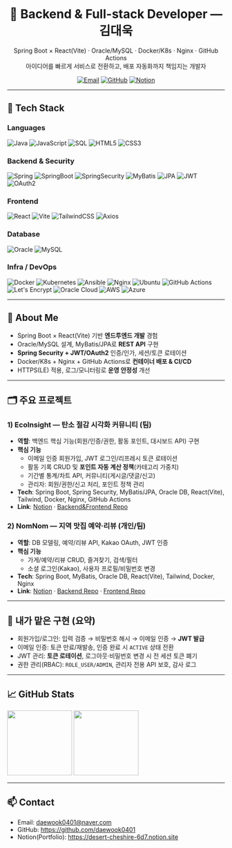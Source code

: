 <!-- 헤더 배너(원하면 이미지로 교체) -->
<h1 align="center">🌱 Backend & Full-stack Developer — 김대욱</h1>
<p align="center">
  Spring Boot × React(Vite) · Oracle/MySQL · Docker/K8s · Nginx · GitHub Actions  
  <br/>아이디어를 빠르게 서비스로 전환하고, 배포 자동화까지 책임지는 개발자
</p>

<p align="center">
  <a href="mailto:daewook0401@naver.com"><img alt="Email" src="https://img.shields.io/badge/Email-daewook0401@naver.com-3b82f6?style=for-the-badge&logo=gmail&logoColor=white"></a>
  <a href="https://github.com/daewook0401"><img alt="GitHub" src="https://img.shields.io/badge/GitHub-daewook0401-111827?style=for-the-badge&logo=github"></a>
  <a href="https://desert-cheshire-6d7.notion.site"><img alt="Notion" src="https://img.shields.io/badge/Portfolio(Notion)-000000?style=for-the-badge&logo=notion&logoColor=white"></a>
  <!-- 필요 시 LinkedIn/Blog 추가 -->
</p>

---

## 🔧 Tech Stack

### Languages
![Java](https://img.shields.io/badge/Java-ED8B00?logo=openjdk&logoColor=white)
![JavaScript](https://img.shields.io/badge/JavaScript-F7DF1E?logo=javascript&logoColor=111827)
![SQL](https://img.shields.io/badge/SQL-336791?logo=postgresql&logoColor=white)
![HTML5](https://img.shields.io/badge/HTML5-E34F26?logo=html5&logoColor=white)
![CSS3](https://img.shields.io/badge/CSS3-1572B6?logo=css3&logoColor=white)

### Backend & Security
![Spring](https://img.shields.io/badge/Spring-6DB33F?logo=spring&logoColor=white)
![SpringBoot](https://img.shields.io/badge/SpringBoot-6DB33F?logo=springboot&logoColor=white)
![SpringSecurity](https://img.shields.io/badge/Spring%20Security-3b8348?logo=springsecurity&logoColor=white)
![MyBatis](https://img.shields.io/badge/MyBatis-E91E63?logo=databricks&logoColor=white)
![JPA](https://img.shields.io/badge/JPA-59666C?logo=hibernate&logoColor=white)
![JWT](https://img.shields.io/badge/JWT-000000?logo=jsonwebtokens)
![OAuth2](https://img.shields.io/badge/OAuth2-1a73e8)

### Frontend
![React](https://img.shields.io/badge/React-61DAFB?logo=react&logoColor=111827)
![Vite](https://img.shields.io/badge/Vite-646CFF?logo=vite&logoColor=white)
![TailwindCSS](https://img.shields.io/badge/Tailwind-38BDF8?logo=tailwindcss&logoColor=white)
![Axios](https://img.shields.io/badge/Axios-5A29E4?logo=axios&logoColor=white)

### Database
![Oracle](https://img.shields.io/badge/Oracle-F80000?logo=oracle&logoColor=white)
![MySQL](https://img.shields.io/badge/MySQL-4479A1?logo=mysql&logoColor=white)

### Infra / DevOps
![Docker](https://img.shields.io/badge/Docker-2496ED?logo=docker&logoColor=white)
![Kubernetes](https://img.shields.io/badge/Kubernetes-326CE5?logo=kubernetes&logoColor=white)
![Ansible](https://img.shields.io/badge/Ansible-EE0000?logo=ansible&logoColor=white)
![Nginx](https://img.shields.io/badge/Nginx-009639?logo=nginx&logoColor=white)
![Ubuntu](https://img.shields.io/badge/Ubuntu-E95420?logo=ubuntu&logoColor=white)
![GitHub Actions](https://img.shields.io/badge/GitHub%20Actions-2088FF?logo=githubactions&logoColor=white)
![Let's Encrypt](https://img.shields.io/badge/Let's%20Encrypt-003A70?logo=letsencrypt&logoColor=white)
![Oracle Cloud](https://img.shields.io/badge/Oracle%20Cloud-F80000?logo=oracle&logoColor=white)
![AWS](https://img.shields.io/badge/AWS-232F3E?logo=amazonaws&logoColor=white)
![Azure](https://img.shields.io/badge/Azure-0078D4?logo=microsoftazure&logoColor=white)

---

## 📌 About Me
- Spring Boot × React(Vite) 기반 **엔드투엔드 개발** 경험
- Oracle/MySQL 설계, MyBatis/JPA로 **REST API** 구현
- **Spring Security + JWT/OAuth2** 인증/인가, 세션/토큰 로테이션
- Docker/K8s + Nginx + GitHub Actions로 **컨테이너 배포 & CI/CD**
- HTTPS(LE) 적용, 로그/모니터링로 **운영 안정성** 개선

---

## 🗂️ 주요 프로젝트

### 1) EcoInsight — 탄소 절감 시각화 커뮤니티 (팀)
- **역할**: 백엔드 핵심 기능(회원/인증/권한, 활동 포인트, 대시보드 API) 구현  
- **핵심 기능**
  - 이메일 인증 회원가입, JWT 로그인/리프레시 토큰 로테이션
  - 활동 기록 CRUD 및 **포인트 자동 계산 정책**(카테고리 가중치)
  - 기간별 통계/차트 API, 커뮤니티(게시글/댓글/신고)
  - 관리자: 회원/권한/신고 처리, 포인트 정책 관리
- **Tech**: Spring Boot, Spring Security, MyBatis/JPA, Oracle DB, React(Vite), Tailwind, Docker, Nginx, GitHub Actions  
- **Link**: [Notion](https://desert-cheshire-6d7.notion.site) · [Backend&Frontend Repo](https://github.com/daewook0401/EcoInsight)

### 2) NomNom — 지역 맛집 예약·리뷰 (개인/팀)
- **역할**: DB 모델링, 예약/리뷰 API, Kakao OAuth, JWT 인증
- **핵심 기능**
  - 가게/예약/리뷰 CRUD, 즐겨찾기, 검색/필터
  - 소셜 로그인(Kakao), 사용자 프로필/비밀번호 변경
- **Tech**: Spring Boot, MyBatis, Oracle DB, React(Vite), Tailwind, Docker, Nginx  
- **Link**: [Notion](https://desert-cheshire-6d7.notion.site/NomNom-239e0ceea64080e5a4bce6f88ac5f42d?pvs=74) · [Backend Repo](https://github.com/daewook0401/NomNom_front) · [Frontend Repo](https://github.com/daewook0401/NomNom_back)

---

## 🧩 내가 맡은 구현 (요약)
- 회원가입/로그인: 입력 검증 → 비밀번호 해시 → 이메일 인증 → **JWT 발급**
- 이메일 인증: 토큰 만료/재발송, 인증 완료 시 `ACTIVE` 상태 전환
- JWT 관리: **토큰 로테이션**, 로그아웃·비밀번호 변경 시 전 세션 토큰 폐기
- 권한 관리(RBAC): `ROLE_USER/ADMIN`, 관리자 전용 API 보호, 감사 로그

---

## 📈 GitHub Stats
<p>
  <img src="https://github-readme-stats.vercel.app/api?username=daewook0401&show_icons=true&theme=tokyonight" height="150" />
  <img src="https://github-readme-stats.vercel.app/api/top-langs/?username=daewook0401&layout=compact&theme=tokyonight" height="150" />
</p>

---

## 📫 Contact
- Email: <daewook0401@naver.com>  
- GitHub: https://github.com/daewook0401  
- Notion(Portfolio): https://desert-cheshire-6d7.notion.site

<!-- 필요 시 라이선스/블로그/스터디/자격증 섹션 추가 -->
